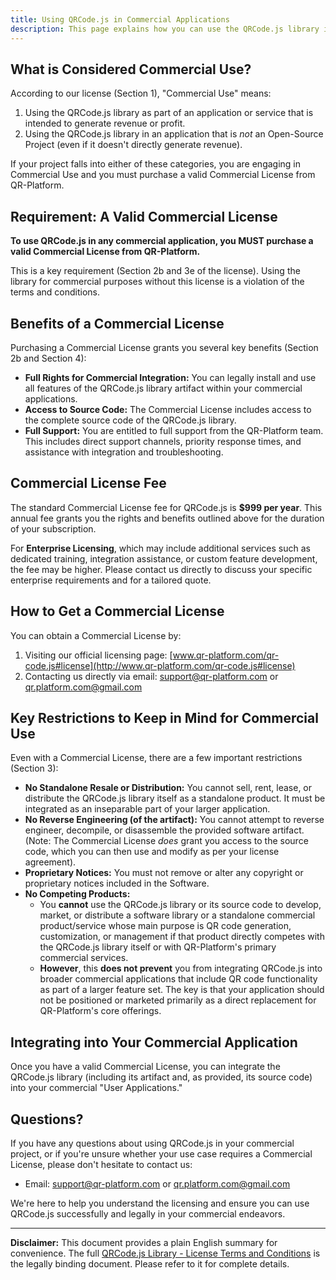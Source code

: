 ```yaml
---
title: Using QRCode.js in Commercial Applications
description: This page explains how you can use the QRCode.js library in your commercial projects, based on our official license terms. Our goal is to make it clear what's possible and what's required when you're building applications intended to generate revenue or that are not open-source.
---
```


## What is Considered Commercial Use?

According to our license (Section 1), "Commercial Use" means:

1.  Using the QRCode.js library as part of an application or service that is intended to generate revenue or profit.
2.  Using the QRCode.js library in an application that is *not* an Open-Source Project (even if it doesn't directly generate revenue).

If your project falls into either of these categories, you are engaging in Commercial Use and you must purchase a valid Commercial License from QR-Platform.

## Requirement: A Valid Commercial License

**To use QRCode.js in any commercial application, you MUST purchase a valid Commercial License from QR-Platform.**

This is a key requirement (Section 2b and 3e of the license). Using the library for commercial purposes without this license is a violation of the terms and conditions.

## Benefits of a Commercial License

Purchasing a Commercial License grants you several key benefits (Section 2b and Section 4):

* **Full Rights for Commercial Integration:** You can legally install and use all features of the QRCode.js library artifact within your commercial applications.
* **Access to Source Code:** The Commercial License includes access to the complete source code of the QRCode.js library.
* **Full Support:** You are entitled to full support from the QR-Platform team. This includes direct support channels, priority response times, and assistance with integration and troubleshooting.

## Commercial License Fee

The standard Commercial License fee for QRCode.js is **$999 per year**. This annual fee grants you the rights and benefits outlined above for the duration of your subscription.

For **Enterprise Licensing**, which may include additional services such as dedicated training, integration assistance, or custom feature development, the fee may be higher. Please contact us directly to discuss your specific enterprise requirements and for a tailored quote.

## How to Get a Commercial License

You can obtain a Commercial License by:

1.  Visiting our official licensing page: [www.qr-platform.com/qr-code.js#license](http://www.qr-platform.com/qr-code.js#license)
2.  Contacting us directly via email: [support@qr-platform.com](mailto:support@qr-platform.com) or [qr.platform.com@gmail.com](mailto:qr.platform.com@gmail.com)


## Key Restrictions to Keep in Mind for Commercial Use

Even with a Commercial License, there are a few important restrictions (Section 3):

*  **No Standalone Resale or Distribution:** You cannot sell, rent, lease, or distribute the QRCode.js library itself as a standalone product. It must be integrated as an inseparable part of your larger application.
*  **No Reverse Engineering (of the artifact):** You cannot attempt to reverse engineer, decompile, or disassemble the provided software artifact. (Note: The Commercial License *does* grant you access to the source code, which you can then use and modify as per your license agreement).
*  **Proprietary Notices:** You must not remove or alter any copyright or proprietary notices included in the Software.
*  **No Competing Products:**
    * You **cannot** use the QRCode.js library or its source code to develop, market, or distribute a software library or a standalone commercial product/service whose main purpose is QR code generation, customization, or management if that product directly competes with the QRCode.js library itself or with QR-Platform's primary commercial services.
    * **However**, this **does not prevent** you from integrating QRCode.js into broader commercial applications that include QR code functionality as part of a larger feature set. The key is that your application should not be positioned or marketed primarily as a direct replacement for QR-Platform's core offerings.

## Integrating into Your Commercial Application

Once you have a valid Commercial License, you can integrate the QRCode.js library (including its artifact and, as provided, its source code) into your commercial "User Applications."

## Questions?

If you have any questions about using QRCode.js in your commercial project, or if you're unsure whether your use case requires a Commercial License, please don't hesitate to contact us:

* Email: [support@qr-platform.com](mailto:support@qr-platform.com) or [qr.platform.com@gmail.com](mailto:qr.platform.com@gmail.com)

We're here to help you understand the licensing and ensure you can use QRCode.js successfully and legally in your commercial endeavors.

---

**Disclaimer:** This document provides a plain English summary for convenience. The full [QRCode.js Library - License Terms and Conditions](https://github.com/qr-platform/qr-code.js/blob/main/LICENSE.md) is the legally binding document. Please refer to it for complete details.
